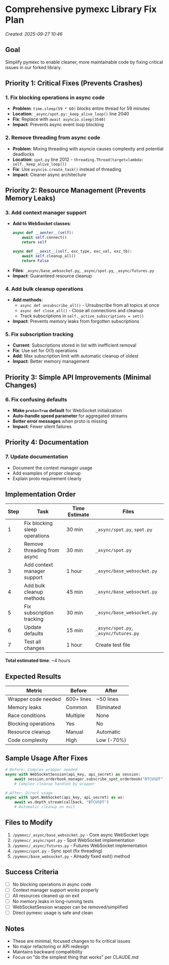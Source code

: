 # Comprehensive pymexc Library Fix Plan
*Created: 2025-09-27 10:46*

## Goal
Simplify pymexc to enable cleaner, more maintainable code by fixing critical issues in our forked library.

## Priority 1: Critical Fixes (Prevents Crashes)

### 1. Fix blocking operations in async code
- **Problem**: `time.sleep(59 * 60)` blocks entire thread for 59 minutes
- **Location**: `_async/spot.py:_keep_alive_loop()` line 2040
- **Fix**: Replace with `await asyncio.sleep(3540)`
- **Impact**: Prevents async event loop blocking

### 2. Remove threading from async code
- **Problem**: Mixing threading with asyncio causes complexity and potential deadlocks
- **Location**: `spot.py` line 2012 - `threading.Thread(target=lambda: self._keep_alive_loop())`
- **Fix**: Use `asyncio.create_task()` instead of threading
- **Impact**: Cleaner async architecture

## Priority 2: Resource Management (Prevents Memory Leaks)

### 3. Add context manager support
- **Add to WebSocket classes**:
  ```python
  async def __aenter__(self):
      await self.connect()
      return self

  async def __aexit__(self, exc_type, exc_val, exc_tb):
      await self.cleanup_all()
      return False
  ```
- **Files**: `_async/base_websocket.py`, `_async/spot.py`, `_async/futures.py`
- **Impact**: Guaranteed resource cleanup

### 4. Add bulk cleanup operations
- **Add methods**:
  - `async def unsubscribe_all()` - Unsubscribe from all topics at once
  - `async def close_all()` - Close all connections and cleanup
  - Track subscriptions in `self._active_subscriptions = set()`
- **Impact**: Prevents memory leaks from forgotten subscriptions

### 5. Fix subscription tracking
- **Current**: Subscriptions stored in list with inefficient removal
- **Fix**: Use set for O(1) operations
- **Add**: Max subscription limit with automatic cleanup of oldest
- **Impact**: Better memory management

## Priority 3: Simple API Improvements (Minimal Changes)

### 6. Fix confusing defaults
- **Make `proto=True` default** for WebSocket initialization
- **Auto-handle speed parameter** for aggregated streams
- **Better error messages** when proto is missing
- **Impact**: Fewer silent failures

## Priority 4: Documentation

### 7. Update documentation
- Document the context manager usage
- Add examples of proper cleanup
- Explain proto requirement clearly

## Implementation Order

| Step | Task | Time Estimate | Files |
|------|------|--------------|-------|
| 1 | Fix blocking sleep operations | 30 min | `_async/spot.py`, `spot.py` |
| 2 | Remove threading from async | 30 min | `_async/spot.py` |
| 3 | Add context manager support | 1 hour | `_async/base_websocket.py` |
| 4 | Add bulk cleanup methods | 45 min | `_async/base_websocket.py` |
| 5 | Fix subscription tracking | 30 min | `_async/base_websocket.py` |
| 6 | Update defaults | 15 min | `_async/spot.py`, `_async/futures.py` |
| 7 | Test all changes | 1 hour | Create test file |

**Total estimated time**: ~4 hours

## Expected Results

| Metric | Before | After |
|--------|--------|-------|
| Wrapper code needed | 600+ lines | ~50 lines |
| Memory leaks | Common | Eliminated |
| Race conditions | Multiple | None |
| Blocking operations | Yes | No |
| Resource cleanup | Manual | Automatic |
| Code complexity | High | Low (-70%) |

## Sample Usage After Fixes

```python
# Before: Complex wrapper needed
async with WebSocketSession(api_key, api_secret) as session:
    await session.orderbook_manager.subscribe_spot_orderbook("BTCUSDT")
    # Complex cleanup handled by wrapper

# After: Direct usage
async with spot.WebSocket(api_key, api_secret) as ws:
    await ws.depth_stream(callback, "BTCUSDT")
    # Automatic cleanup on exit
```

## Files to Modify

1. `/pymexc/_async/base_websocket.py` - Core async WebSocket logic
2. `/pymexc/_async/spot.py` - Spot WebSocket implementation
3. `/pymexc/_async/futures.py` - Futures WebSocket implementation
4. `/pymexc/spot.py` - Sync spot (fix threading)
5. `/pymexc/base_websocket.py` - Already fixed exit() method

## Success Criteria

- [ ] No blocking operations in async code
- [ ] Context manager support works properly
- [ ] All resources cleaned up on exit
- [ ] No memory leaks in long-running tests
- [ ] WebSocketSession wrapper can be removed/simplified
- [ ] Direct pymexc usage is safe and clean

## Notes

- These are minimal, focused changes to fix critical issues
- No major refactoring or API redesign
- Maintains backward compatibility
- Focus on "do the simplest thing that works" per CLAUDE.md